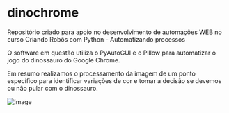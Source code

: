 # dinochrome
Repositório criado para apoio no desenvolvimento de automações WEB no curso Criando Robôs com Python - Automatizando processos


O software em questão utiliza o PyAutoGUI e o Pillow para automatizar o jogo do dinossauro do Google Chrome.

Em resumo realizamos o processamento da imagem de um ponto específico para identificar variações de cor e tomar a decisão se devemos ou não pular com o dinossauro.

![image](https://drive.google.com/uc?id=1VeyC6Uw6rbHjtON87CC5gC3I7ZeLWJKE)

